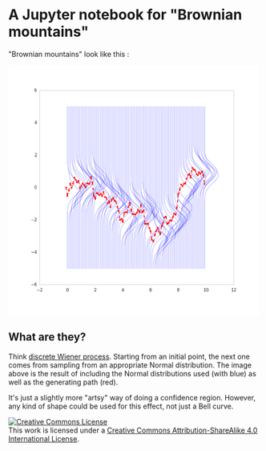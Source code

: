 # A Jupyter notebook for "Brownian mountains" 

"Brownian mountains" look like this :

<img src="brownian_discrete.png?raw=true" height="500" width="500" align="center">

## What are they?

Think [discrete Wiener process](https://en.wikipedia.org/wiki/Wiener_process). Starting from an initial point, the next one comes from sampling from an appropriate Normal distribution. The image above is the result of including the Normal distributions used (with blue) as well as the generating path (red). 

It's just a slightly more "artsy" way of doing a confidence region. However, any kind of shape could be used for this effect, not just a Bell curve. 


<a rel="license" href="http://creativecommons.org/licenses/by-sa/4.0/"><img alt="Creative Commons License" style="border-width:0" src="https://i.creativecommons.org/l/by-sa/4.0/88x31.png" /></a><br />This work is licensed under a <a rel="license" href="http://creativecommons.org/licenses/by-sa/4.0/">Creative Commons Attribution-ShareAlike 4.0 International License</a>.
